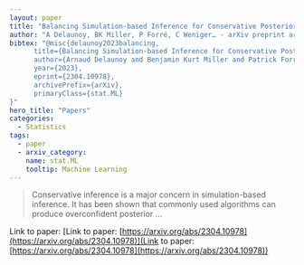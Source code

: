 ```yaml
---
layout: paper
title: "Balancing Simulation-based Inference for Conservative Posteriors"
author: "A Delaunoy, BK Miller, P Forré, C Weniger… - arXiv preprint arXiv …, 2023 - arxiv.org"
bibtex: "@misc{delaunoy2023balancing,
      title={Balancing Simulation-based Inference for Conservative Posteriors}, 
      author={Arnaud Delaunoy and Benjamin Kurt Miller and Patrick Forré and Christoph Weniger and Gilles Louppe},
      year={2023},
      eprint={2304.10978},
      archivePrefix={arXiv},
      primaryClass={stat.ML}
}"
hero_title: "Papers"
categories:
  - Statistics
tags:
  - paper
  - arxiv_category:
    name: stat.ML
    tooltip: Machine Learning
---
```

>Conservative inference is a major concern in simulation-based inference. It has been shown that commonly used algorithms can produce overconfident posterior …

Link to paper: [Link to paper: [https://arxiv.org/abs/2304.10978](https://arxiv.org/abs/2304.10978)](Link to paper: [https://arxiv.org/abs/2304.10978](https://arxiv.org/abs/2304.10978))


